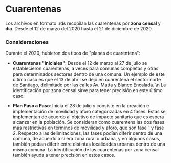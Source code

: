# Cuarentenas
 
Los archivos en formato .rds recopilan las cuarentenas por **zona censal** y **día**. Desde el 12 de marzo del 2020 hasta el 21 de diciembre de 2020. 

### Consideraciones

Durante el 2020, hubieron dos tipos de "planes de cuarentena": 

- **Cuarentenas "iniciales"**: Desde el 12 de marzo al 27 de julio se establecieron cuarentenas, a veces para comunas completas y otras para determinados sectores dentro de una comuna. Un ejemplo de este último caso es que el 13 de abril se dejó en cuarentena el sector norte de Santiago, delimitado por las calles Av. Matta y Blanco Encalada. \n La identificación por zona censal sirve para tener precisión en este último caso.

- **Plan Paso a Paso**: Inicia el 28 de julio y consiste en la creación e implementación de movilidad y aforo categorizadas en 4 fases. Estas se implementan de acuerdo al objetivo de impacto sanitario que es espera alcanzar en la población. Se consideran como cuarentena las dos fases más restrictivas en términos de movilidad y aforo, que son fase 1 y fase 2. Respecto a las delimitaciones, las fases podían diferir dentro de una comuna, de acuerdo a si era zona rural o urbana, y en algunos casos, también podían diferir entre distintas localidades urbanas dentro de una misma comuna. La identificación de las cuarentenas por zona censal también ayuda a tener precisión en estos casos. 

